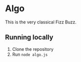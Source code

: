 # Algo

This is the very classical Fizz Buzz.

## Running locally

1. Clone the repository
1. Run `node algo.js`
